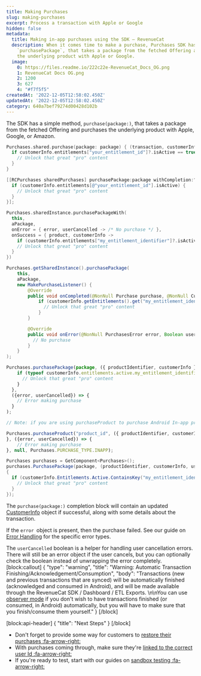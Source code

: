 ```yaml
---
title: Making Purchases
slug: making-purchases
excerpt: Process a transaction with Apple or Google
hidden: false
metadata:
  title: Making in-app purchases using the SDK – RevenueCat
  description: When it comes time to make a purchase, Purchases SDK has a simple method,
    `purchasePackage`, that takes a package from the fetched Offering and purchases
    the underlying product with Apple or Google.
  image:
    0: https://files.readme.io/222c22e-RevenueCat_Docs_OG.png
    1: RevenueCat Docs OG.png
    2: 1200
    3: 627
    4: "#f7f5f5"
createdAt: '2022-12-05T12:58:02.450Z'
updatedAt: '2022-12-05T12:58:02.450Z'
category: 640a7bef79274d00428d102b
---
```

The SDK has a simple method, `purchase(package:)`, that takes a package from the fetched Offering and purchases the underlying product with Apple, Google, or Amazon. 
```swift
Purchases.shared.purchase(package: package) { (transaction, customerInfo, error, userCancelled) in
  if customerInfo.entitlements["your_entitlement_id"]?.isActive == true {
    // Unlock that great "pro" content              
  }
}
```
```objectivec
[[RCPurchases sharedPurchases] purchasePackage:package withCompletion:^(RCStoreTransaction *transaction, RCCustomerInfo *customerInfo, NSError *error, BOOL cancelled) {
  if (customerInfo.entitlements[@"your_entitlement_id"].isActive) {
    // Unlock that great "pro" content
  }
}];
```
```kotlin
Purchases.sharedInstance.purchasePackageWith(
  this,
  aPackage,
  onError = { error, userCancelled -> /* No purchase */ },
  onSuccess = { product, customerInfo ->
    if (customerInfo.entitlements["my_entitlement_identifier"]?.isActive == true) {
    // Unlock that great "pro" content
  }
})
```
```java
Purchases.getSharedInstance().purchasePackage(
    this,
    aPackage,
    new MakePurchaseListener() {
        @Override
        public void onCompleted(@NonNull Purchase purchase, @NonNull CustomerInfo customerInfo) {
            if (customerInfo.getEntitlements().get("my_entitlement_identifier").isActive()) {
              // Unlock that great "pro" content
            }
        }

        @Override
        public void onError(@NonNull PurchasesError error, Boolean userCancelled) {
          // No purchase
        }
    }
);
```
```javascript
Purchases.purchasePackage(package, ({ productIdentifier, customerInfo }) => {
    if (typeof customerInfo.entitlements.active.my_entitlement_identifier !== "undefined") {
      // Unlock that great "pro" content
    }
  },
  ({error, userCancelled}) => {
    // Error making purchase
  }
);

// Note: if you are using purchaseProduct to purchase Android In-app products, an optional third parameter needs to be provided when calling purchaseProduct. You can use the package system to avoid this.

Purchases.purchaseProduct("product_id", ({ productIdentifier, customerInfo }) => {
}, ({error, userCancelled}) => {
    // Error making purchase
}, null, Purchases.PURCHASE_TYPE.INAPP);
```
```csharp
Purchases purchases = GetComponent<Purchases>();
purchases.PurchasePackage(package, (productIdentifier, customerInfo, userCancelled, error) =>
{
  if (customerInfo.Entitlements.Active.ContainsKey("my_entitlement_identifier")) {
    // Unlock that great "pro" content
  }
});
```
The `purchase(package:)` completion block will contain an updated [CustomerInfo](doc:purchaserinfo) object if successful, along with some details about the transaction.

If the `error `object is present, then the purchase failed. See our guide on [Error Handling](doc:errors) for the specific error types.

The `userCancelled` boolean is a helper for handling user cancellation errors. There will still be an error object if the user cancels, but you can optionally check the boolean instead of unwrapping the error completely. 
[block:callout]
{
  "type": "warning",
  "title": "Warning: Automatic Transaction Finishing/Acknowledgement/Consumption",
  "body": "Transactions (new and previous transactions that are synced) will be automatically finished (acknowledged and consumed in Android), and will be made available through the RevenueCat SDK / Dashboard / ETL Exports. \n\nYou can use [observer mode](https://docs.revenuecat.com/docs/observer-mode) if you don't wish to have transactions finished (or consumed, in Android) automatically, but you will have to make sure that you finish/consume them yourself."
}
[/block]

[block:api-header]
{
  "title": "Next Steps"
}
[/block]
* Don't forget to provide some way for customers to [restore their purchases :fa-arrow-right:](doc:restoring-purchases)
* With purchases coming through, make sure they're [linked to the correct user Id :fa-arrow-right:](doc:user-ids)
* If you're ready to test, start with our guides on [sandbox testing :fa-arrow-right:](doc:debugging)